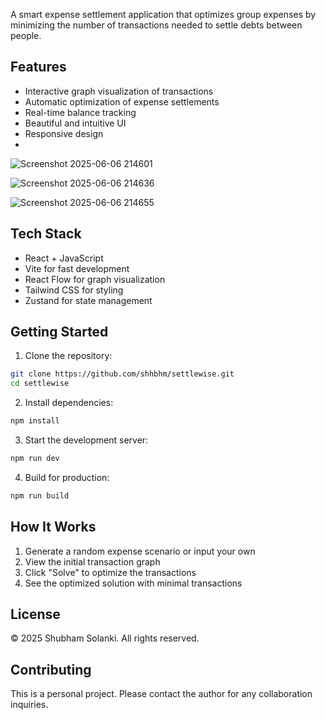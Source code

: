 
A smart expense settlement application that optimizes group expenses by minimizing the number of transactions needed to settle debts between people.

## Features

- Interactive graph visualization of transactions
- Automatic optimization of expense settlements
- Real-time balance tracking
- Beautiful and intuitive UI
- Responsive design
- 
![Screenshot 2025-06-06 214601](https://github.com/user-attachments/assets/70d91c35-70b3-46be-8c0f-3b1456ce1ac1)

![Screenshot 2025-06-06 214636](https://github.com/user-attachments/assets/d872334e-f4b7-4a60-af27-95654dc33a20)

![Screenshot 2025-06-06 214655](https://github.com/user-attachments/assets/9678c3b1-01e4-4904-9e52-f050365ccfed)

## Tech Stack

- React + JavaScript
- Vite for fast development
- React Flow for graph visualization
- Tailwind CSS for styling
- Zustand for state management

## Getting Started

1. Clone the repository:
```bash
git clone https://github.com/shhbhm/settlewise.git
cd settlewise
```

2. Install dependencies:
```bash
npm install
```

3. Start the development server:
```bash
npm run dev
```

4. Build for production:
```bash
npm run build
```

## How It Works

1. Generate a random expense scenario or input your own
2. View the initial transaction graph
3. Click "Solve" to optimize the transactions
4. See the optimized solution with minimal transactions

## License

© 2025 Shubham Solanki. All rights reserved.

## Contributing

This is a personal project. Please contact the author for any collaboration inquiries.
